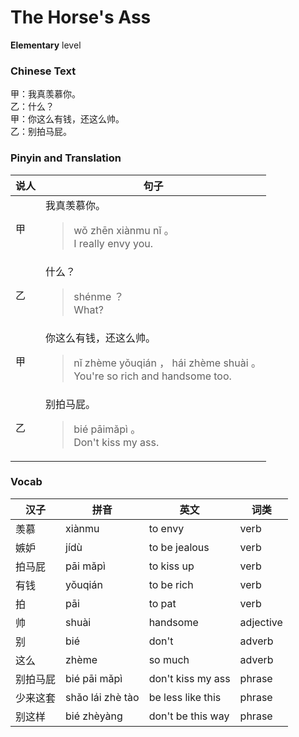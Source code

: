 # The Horse's Ass
**Elementary** level
### Chinese Text
甲：我真羡慕你。<br />乙：什么？<br />甲：你这么有钱，还这么帅。<br />乙：别拍马屁。

### Pinyin and Translation
|说人|句子|
|----|----|
|甲|我真羡慕你。<blockquote>wǒ zhēn xiànmu nǐ 。<br />I really envy you.</blockquote>|
|乙|什么？<blockquote>shénme ？<br />What?</blockquote>|
|甲|你这么有钱，还这么帅。<blockquote>nǐ zhème yǒuqián ， hái zhème shuài 。<br />You're so rich and handsome too.</blockquote>|
|乙|别拍马屁。<blockquote>bié pāimǎpì 。<br />Don't kiss my ass.</blockquote>|
### Vocab
|汉子|拼音|英文|词类|
|----|----|----|----|
|羡慕|xiànmu|to envy|verb|
|嫉妒|jídù|to be jealous|verb|
|拍马屁|pāi mǎpì|to kiss up|verb|
|有钱|yǒuqián|to be rich|verb|
|拍|pāi|to pat|verb|
|帅|shuài|handsome|adjective|
|别|bié|don't|adverb|
|这么|zhème|so much|adverb|
|别拍马屁|bié pāi mǎpì|don't kiss my ass|phrase|
|少来这套|shǎo lái zhè tào|be less like this|phrase|
|别这样|bié zhèyàng|don't be this way|phrase|